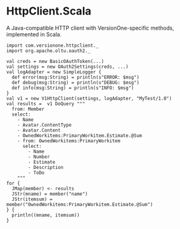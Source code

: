 HttpClient.Scala
================

A Java-compatible HTTP client with VersionOne-specific methods, implemented in Scala.


    import com.versionone.httpclient._
    import org.apache.oltu.oauth2._
    
    val creds = new BasicOAuthToken(...)
    val settings = new OAuth2Settings(creds, ...)
    val logAdapter = new SimpleLogger {
      def error(msg:String) = println(s"ERROR: $msg")
      def debug(msg:String) = println(s"DEBUG: $msg")
      def info(msg:String) = println(s"INFO: $msg")
    }
    val v1 = new V1HttpClient(settings, logAdapter, "MyTest/1.0")
    val results =  v1 DoQuery """
      from: Member
      select:
        - Name
        - Avatar.ContentType
        - Avatar.Content
        - OwnedWorkitems:PrimaryWorkitem.Estimate.@Sum
        - from: OwnedWorkitems:PrimaryWorkitem
          select:
            - Name
            - Number
            - Estimate
            - Description
            - ToDo
        """
    for {
      JMap(member) <- results
      JStr(mname) = member("name")
      JStr(itemsum) = member("OwnedWorkitems:PrimaryWorkitem.Estimate.@Sum")
    } {
      println((mname, itemsum))
    }
